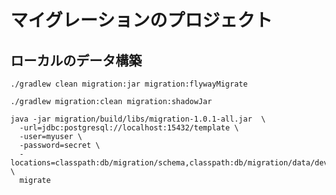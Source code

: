# マイグレーションのプロジェクト

## ローカルのデータ構築

```shell
./gradlew clean migration:jar migration:flywayMigrate
```

```shell
./gradlew migration:clean migration:shadowJar

java -jar migration/build/libs/migration-1.0.1-all.jar  \
  -url=jdbc:postgresql://localhost:15432/template \
  -user=myuser \
  -password=secret \
  -locations=classpath:db/migration/schema,classpath:db/migration/data/dev \
  migrate
```
